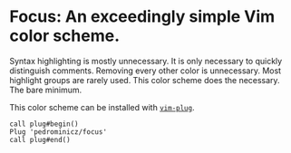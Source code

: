 # Focus: An exceedingly simple Vim color scheme.

Syntax highlighting is mostly unnecessary. It is only necessary to quickly distinguish comments. Removing every other color is unnecessary. Most highlight groups are rarely used. This color scheme does the necessary. The bare minimum.

This color scheme can be installed with [`vim-plug`][1].

    call plug#begin()
    Plug 'pedrominicz/focus'
    call plug#end()

[1]: https://github.com/junegunn/vim-plug
